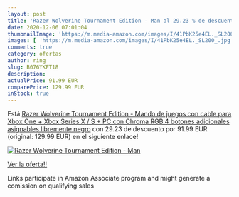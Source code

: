 ```yaml
---
layout: post
title: 'Razer Wolverine Tournament Edition - Man al 29.23 % de descuento'
date: 2020-12-06 07:01:04
thumbnailImage: 'https://m.media-amazon.com/images/I/41PbK25e4EL._SL200_.jpg'
images: [ 'https://m.media-amazon.com/images/I/41PbK25e4EL._SL200_.jpg' ]
comments: true
category: ofertas
author: ring
slug: B076YKFT18
description:
actualPrice: 91.99 EUR
comparePrice: 129.99 EUR
inStock: true
---
```


Está [Razer Wolverine Tournament Edition - Mando de juegos con cable para Xbox One + Xbox Series X / S + PC con Chroma RGB  4 botones adicionales asignables libremente  negro](https://www.amazon.es/dp/B076YKFT18/?tag=tolees-21) con 29.23 de descuento por 91.99 EUR (original: 129.99 EUR) en el siguiente enlace!

[![Razer Wolverine Tournament Edition - Man](https://m.media-amazon.com/images/I/41PbK25e4EL._SL200_.jpg)](https://www.amazon.es/dp/B076YKFT18/?tag=tolees-21)

[Ver la oferta!!](https://www.amazon.es/dp/B076YKFT18/?tag=tolees-21)

Links participate in Amazon Associate program and might generate a comission on qualifying sales


